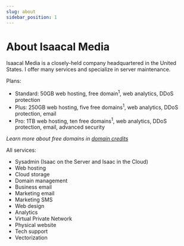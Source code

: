 ```yaml
---
slug: about
sidebar_position: 1
---
```

# About Isaacal Media
Isaacal Media is a closely-held company headquartered in the United States. I offer many services and specialize in server maintenance.

Plans:
- Standard: 50GB web hosting, free domain<sup>1</sup>, web analytics, DDoS protection
- Plus: 250GB web hosting, five free domains<sup>1</sup>, web analytics, DDoS protection, email
- Pro: 1TB web hosting, ten free domains<sup>1</sup>, web analytics, DDoS protection, email, advanced security

*Learn more about free domains in [domain credits](../plans/credits/)*

All services:
- Sysadmin (Isaac on the Server and Isaac in the Cloud)
- Web hosting
- Cloud storage
- Domain management
- Business email
- Marketing email
- Marketing SMS
- Web design
- Analytics
- Virtual Private Network
- Physical website
- Tech support
- Vectorization
